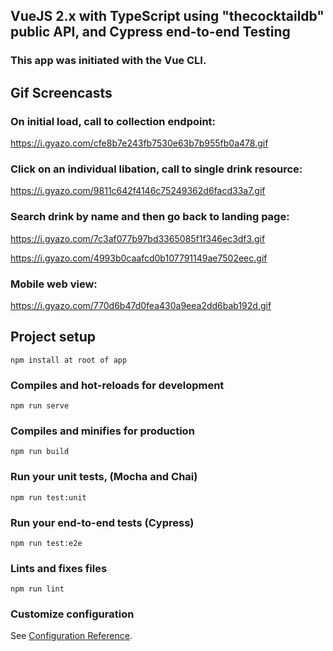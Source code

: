 ## VueJS 2.x with TypeScript using "thecocktaildb" public API, and Cypress end-to-end Testing

### This app was initiated with the Vue CLI.

## Gif Screencasts

### On initial load, call to collection endpoint:
https://i.gyazo.com/cfe8b7e243fb7530e63b7b955fb0a478.gif

### Click on an individual libation, call to single drink resource:
https://i.gyazo.com/9811c642f4146c75249362d6facd33a7.gif

### Search drink by name and then go back to landing page:
https://i.gyazo.com/7c3af077b97bd3365085f1f346ec3df3.gif

https://i.gyazo.com/4993b0caafcd0b107791149ae7502eec.gif

### Mobile web view:
https://i.gyazo.com/770d6b47d0fea430a9eea2dd6bab192d.gif

## Project setup
```
npm install at root of app
```

### Compiles and hot-reloads for development
```
npm run serve
```

### Compiles and minifies for production
```
npm run build
```

### Run your unit tests, (Mocha and Chai)
```
npm run test:unit
```

### Run your end-to-end tests (Cypress)
```
npm run test:e2e
```

### Lints and fixes files
```
npm run lint
```

### Customize configuration
See [Configuration Reference](https://cli.vuejs.org/config/).
